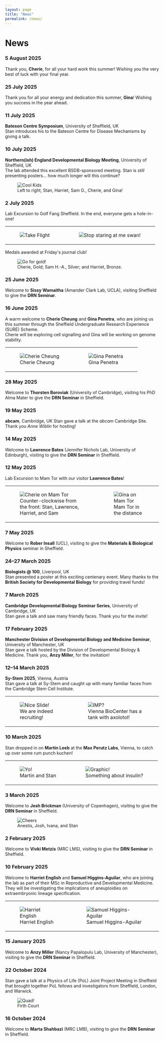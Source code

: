 ```yaml
---
layout: page
title: "News"
permalink: /news/
---
```


# News

### 5 August 2025  
Thank you, **Cherie**, for all your hard work this summer! Wishing you the very best of luck with your final year.

### 25 July 2025  
Thank you for all your energy and dedication this summer, **Gina**! Wishing you success in the year ahead.

### 11 July 2025  
**Bateson Centre Symposium**, University of Sheffield, UK  
Stan introduces his to the Bateson Centre for Disease Mechanisms by giving a talk. 

### 10 July 2025  
**Northern(ish) England Developmental Biology Meeting**, University of Sheffield, UK  
The lab attended this excellent BSDB-sponsored meeting. Stan is *still* presenting posters... how much longer will this continue?

<figure>
  <img src="/assets/images/news/20250710-NEDB.jpg" class="news-photo" alt="Cool Kids">
  <figcaption>Left to right, Stan, Harriet, Sam G., Cherie, and Gina!</figcaption>
</figure>

### 2 July 2025  
Lab Excursion to Golf Fang Sheffield. In the end, everyone gets a hole-in-one!

<table>
  <tr>
    <td>
      <figure>
        <img src="/assets/images/news/20250702-golf_fang-plane.jpg" class="news-photo" alt="Take Flight">
      </figure>
    </td>
    <td>
      <figure>
        <img src="/assets/images/news/20250702-golf_fang-swan.jpg" class="news-photo" alt="Stop staring at me swan!">
      </figure>
    </td>
  </tr>
</table>

Medals awarded at Friday's journal club!


<figure>
	<img src="/assets/images/news/20250704-golf_fang-medalists.jpg" class="news-photo" alt="Go for gold!">
	<figcaption>Cherie, Gold; Sam H.-A., Silver; and Harriet, Bronze.</figcaption>
</figure>

### 25 June 2025  
Welcome to **Sissy Wamaitha** (Amander Clark Lab, UCLA), visiting Sheffield to give the **DRN Seminar**.

### 16 June 2025  
A warm welcome to **Cherie Cheung** and **Gina Penetra**, who are joining us this summer through the Sheffield Undergraduate Research Experience (SURE) Scheme.  
Cherie will be exploring cell signalling and Gina will be working on genome stability.

<table>
  <tr>
    <td>
      <figure>
        <img src="/assets/images/people/cherie_cheung.jpg" class="news-photo" alt="Cherie Cheung">
        <figcaption>Cherie Cheung</figcaption>
      </figure>
    </td>
    <td>
      <figure>
        <img src="/assets/images/people/gina_penetra.jpg" class="news-photo" alt="Gina Penetra">
        <figcaption>Gina Penetra</figcaption>
      </figure>
    </td>
  </tr>
</table>

### 28 May 2025 
Welcome to **Thorsten Boroviak** (University of Cambridge), visiting his PhD Alma Mater to give the **DRN Seminar** in Sheffield.

### 19 May 2025 
**abcam**, Cambridge, UK
Stan gave a talk at the *abcam* Cambridge Site. Thank you *Anne Wiblin* for hosting! 

### 14 May 2025  
Welcome to **Lawrence Bates** (Jennifer Nichols Lab, University of Edinburgh), visiting to give the **DRN Seminar** in Sheffield.

### 12 May 2025  
Lab Excursion to Mam Tor with our visitor **Lawrence Bates**!

<table>
  <tr>
    <td>
      <figure>
        <img src="/assets/images/news/20250512-mam_tor-1.jpg" class="news-photo" alt="Cherie on Mam Tor">
        <figcaption>Counter-clockwise from the front: Stan, Lawrence, Harriet, and Sam</figcaption>
      </figure>
    </td>
    <td>
      <figure>
        <img src="/assets/images/news/20250512-mam_tor-2.jpg" class="news-photo" alt="Gina on Mam Tor">
        <figcaption>Mam Tor in the distance</figcaption>
      </figure>
    </td>
  </tr>
</table>

### 7 May 2025  
Welcome to **Rober Insall** (UCL), visiting to give the **Materials & Biological Physics** seminar in Sheffield.

### 24–27 March 2025  
**Biologists @ 100**, Liverpool, UK  
Stan presented a poster at this exciting centenary event. Many thanks to the **British Society for Developmental Biology** for providing travel funds!

### 7 March 2025  
**Cambridge Developmental Biology Seminar Series**, University of Cambridge, UK  
Stan gave a talk and saw many friendly faces. Thank you for the invite!

### 17 February 2025  
**Manchester Division of Developmental Biology and Medicine Seminar**, University of Manchester, UK  
Stan gave a talk hosted by the Division of Developmental Biology & Medicine. Thank you, **Anzy Miller**, for the invitation!



### 12–14 March 2025  
**Sy-Stem 2025**, Vienna, Austria  
Stan gave a talk at Sy-Stem and caught up with many familiar faces from the Cambridge Stem Cell Institute.

<table>
<tr>
  <td>
    <figure>
      <img src="/assets/images/news/20250312_SystemTalk-1.jpg" class="news-photo" alt="Nice Slide!">
      <figcaption>We are indeed recruiting!</figcaption>
    </figure>
  </td>
  <td>
    <figure>
      <img src="/assets/images/news/20250312_SystemTalk-2.jpg" class="news-photo" alt="IMP?">
      <figcaption>Vienna BioCenter has a tank with axolotol!</figcaption>
    </figure>
  </td>
</tr>
</table>

### 10 March 2025  
Stan dropped in on **Martin Leeb** at the **Max Perutz Labs**, Vienna, to catch up over some rum punch kuchen!

<table>
<tr>
  <td>
    <figure>
      <img src="/assets/images/news/20250310_martin.jpg" class="news-photo" alt="Yo!">
      <figcaption>Martin and Stan</figcaption>
    </figure>
  </td>
  <td>
    <figure>
      <img src="/assets/images/news/20250310_max-perutz.jpg" class="news-photo" alt="Graphic!">
      <figcaption>Something about insulin?</figcaption>
    </figure>
  </td>
</tr>
</table>

### 3 March 2025  
Welcome to **Josh Brickman** (University of Copenhagen), visiting to give the **DRN Seminar** in Sheffield.

<figure>
	<img src="/assets/images/news/20250303-josh_visit.jpg" class="news-photo" alt="Cheers">
	<figcaption>Anestis, Josh, Ivana, and Stan</figcaption>
</figure>

### 2 February 2025 
Welcome to **Vivki Metzis** (MRC LMS), visiting to give the **DRN Seminar** in Sheffield.

### 10 February 2025  
Welcome to **Harriet English** and **Samuel Higgins-Aguilar**, who are joining the lab as part of their MSc in Reproductive and Developmental Medicine.  
They will be investigating the implications of aneuploidies on extraembryonic lineage specification.

<table>
<tr>
  <td>
    <figure>
      <img src="/assets/images/people/harriet_english.jpg" class="news-photo" alt="Harriet English">
      <figcaption>Harriet English</figcaption>
    </figure>
  </td>
  <td>
    <figure>
      <img src="/assets/images/people/samuel_higgins-aguilar.jpg" class="news-photo" alt="Samuel Higgins-Aguilar">
      <figcaption>Samuel Higgins-Aguilar</figcaption>
    </figure>
  </td>
</tr>
</table>

### 15 January 2025 
Welcome to **Anzy Miller** (Nancy Papalopulu Lab, University of Manchester), visiting to give the **DRN Seminar** in Sheffield.

### 22 October 2024
Stan gave a talk at a Physics of Life (PoL) Joint Project Meeting in Sheffield that brought together PoL fellows and investigators from Sheffield, London, and Warwick.

<figure>
	<img src="/assets/images/news/20241022_firth_court.jpg" class="news-photo" alt="Quad!">
	<figcaption>Firth Court</figcaption>
</figure>


### 16 October 2024 
Welcome to **Marta Shahbazi** (MRC LMB), visiting to give the **DRN Seminar** in Sheffield.
